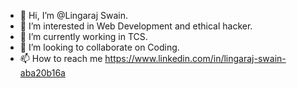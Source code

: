 - 👋 Hi, I’m @Lingaraj Swain.
- 👀 I’m interested in Web Development and ethical hacker.
- 🌱 I’m currently working in TCS.
- 💞️ I’m looking to collaborate on Coding.
- 📫 How to reach me https://www.linkedin.com/in/lingaraj-swain-aba20b16a

<!---
Lingaraj123Akash/Lingaraj123Akash is a ✨ special ✨ repository because its `README.md` (this file) appears on your GitHub profile.
You can click the Preview link to take a look at your changes.
--->
